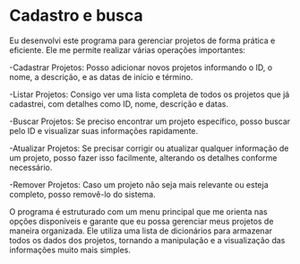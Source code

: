 # Cadastro e busca


Eu desenvolvi este programa para gerenciar projetos de forma prática e eficiente. Ele me permite realizar várias operações importantes:

-Cadastrar Projetos: Posso adicionar novos projetos informando o ID, o nome, a descrição, e as datas de início e término.

-Listar Projetos: Consigo ver uma lista completa de todos os projetos que já cadastrei, com detalhes como ID, nome, descrição e datas.

-Buscar Projetos: Se preciso encontrar um projeto específico, posso buscar pelo ID e visualizar suas informações rapidamente.

-Atualizar Projetos: Se precisar corrigir ou atualizar qualquer informação de um projeto, posso fazer isso facilmente, alterando os detalhes conforme necessário.

-Remover Projetos: Caso um projeto não seja mais relevante ou esteja completo, posso removê-lo do sistema.

O programa é estruturado com um menu principal que me orienta nas opções disponíveis e garante que eu possa gerenciar meus projetos de maneira organizada. Ele utiliza uma lista de dicionários para armazenar todos os dados dos projetos, tornando a manipulação e a visualização das informações muito mais simples.